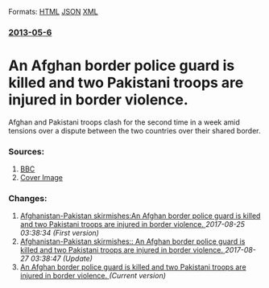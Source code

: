 
Formats: [HTML](/news/2013/05/6/an-afghan-border-police-guard-is-killed-and-two-pakistani-troops-are-injured-in-border-violence.html)  [JSON](/news/2013/05/6/an-afghan-border-police-guard-is-killed-and-two-pakistani-troops-are-injured-in-border-violence.json)  [XML](/news/2013/05/6/an-afghan-border-police-guard-is-killed-and-two-pakistani-troops-are-injured-in-border-violence.xml)  

### [2013-05-6](/news/2013/05/6/index.md)

##### 
# An Afghan border police guard is killed and two Pakistani troops are injured in border violence. 

Afghan and Pakistani troops clash for the second time in a week amid tensions over a dispute between the two countries over their shared border.


### Sources:

1. [BBC](http://www.bbc.co.uk/news/world-asia-22427641)
1. [Cover Image](http://ichef.bbci.co.uk/news/1024/media/images/67441000/jpg/_67441096_67441095.jpg)

### Changes:

1. [Afghanistan-Pakistan skirmishes:An Afghan border police guard is killed and two Pakistani troops are injured in border violence. ](/news/2013/05/6/afghanistanapakistan-skirmishes-pan-afghan-border-police-guard-is-killed-and-two-pakistani-troops-are-injured-in-border-violence.md) _2017-08-25 03:38:34 (First version)_
2. [Afghanistan-Pakistan skirmishes:: An Afghan border police guard is killed and two Pakistani troops are injured in border violence. ](/news/2013/05/6/afghanistan-pakistan-skirmishes-an-afghan-border-police-guard-is-killed-and-two-pakistani-troops-are-injured-in-border-violence.md) _2017-08-27 03:38:47 (Update)_
2. [An Afghan border police guard is killed and two Pakistani troops are injured in border violence. ](/news/2013/05/6/an-afghan-border-police-guard-is-killed-and-two-pakistani-troops-are-injured-in-border-violence.md) _(Current version)_
